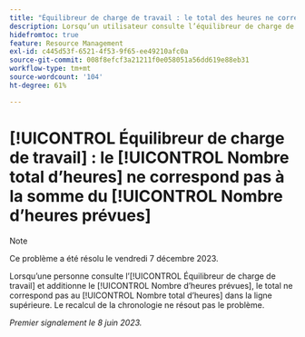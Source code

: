 ```yaml
---
title: "Équilibreur de charge de travail : le total des heures ne correspond pas à la somme des heures planifiées"
description: Lorsqu’un utilisateur consulte l’équilibreur de charge de travail et additionne le nombre d’heures planifiées, le total ne correspond pas au nombre total d’heures dans la ligne supérieure. Le recalcul de la chronologie ne résout pas le problème.
hidefromtoc: true
feature: Resource Management
exl-id: c445d53f-6521-4f53-9f65-ee49210afc0a
source-git-commit: 008f8efcf3a21211f0e058051a56dd619e88eb31
workflow-type: tm+mt
source-wordcount: '104'
ht-degree: 61%

---
```


# [!UICONTROL Équilibreur de charge de travail] : le [!UICONTROL Nombre total d’heures] ne correspond pas à la somme du [!UICONTROL Nombre d’heures prévues]

>[!NOTE]
>
>Ce problème a été résolu le vendredi 7 décembre 2023.

Lorsqu’une personne consulte l’[!UICONTROL Équilibreur de charge de travail] et additionne le [!UICONTROL Nombre d’heures prévues], le total ne correspond pas au [!UICONTROL Nombre total d’heures] dans la ligne supérieure. Le recalcul de la chronologie ne résout pas le problème.

_Premier signalement le 8 juin 2023._
